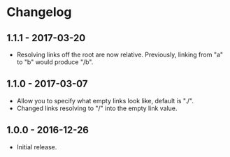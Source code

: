 Changelog
=========


1.1.1 - 2017-03-20
------------------
* Resolving links off the root are now relative. Previously, linking from "a" to "b" would produce "/b".


1.1.0 - 2017-03-07
------------------

* Allow you to specify what empty links look like, default is "./".
* Changed links resolving to "/" into the empty link value.


1.0.0 - 2016-12-26
------------------

* Initial release.
